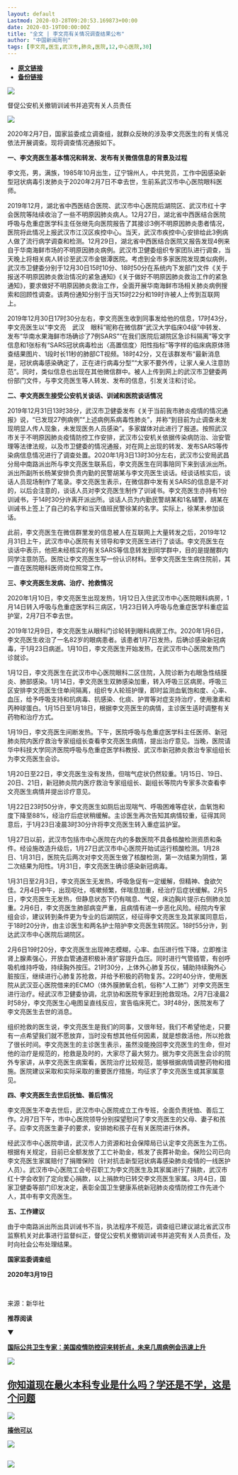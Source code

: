 ```yaml
---
layout: default
Lastmod: 2020-03-28T09:20:53.169873+00:00
date: 2020-03-19T00:00:00Z
title: "全文 | 李文亮有关情况调查结果公布"
author: "中国新闻周刊"
tags: [李文亮,医生,武汉市,肺炎,医院,12,中心医院,30]
---
```


* [**原文链接**](https://mp.weixin.qq.com/s/FbV1ShpA_u-v0fANGBSVkA)
* [**备份链接**](http://archive.is/bUlQQ)


![](/images/post/0b995832eeca5de5edf4a538863cc663.jpg)

督促公安机关撤销训诫书并追究有关人员责任

![](/images/post/3e5754551b0f84e4e96ed4ff1ecd6c76.jpg)

2020年2月7日，国家监委成立调查组，就群众反映的涉及李文亮医生的有关情况依法开展调查。现将调查情况通报如下。

**一、李文亮医生基本情况和转发、发布有关微信信息的背景及过程**

李文亮，男，满族，1985年10月出生，辽宁锦州人，中共党员，工作中因感染新型冠状病毒引发肺炎于2020年2月7日不幸去世，生前系武汉市中心医院眼科医师。

2019年12月，湖北省中西医结合医院、武汉市中心医院后湖院区、武汉市红十字会医院等陆续收治了一些不明原因肺炎病人。12月27日，湖北省中西医结合医院呼吸与危重症医学科主任张继先向医院报告了其接诊3例不明原因肺炎患者情况，医院将此情况上报武汉市江汉区疾控中心。当天，武汉市疾控中心安排给此3例病人做了流行病学调查和检测。12月29日，湖北省中西医结合医院又报告发现4例来自于华南海鲜市场的不明原因肺炎病例。武汉市卫健委组织专家团队进行调查，当天晚上将相关病人转诊至武汉市金银潭医院。考虑到全市多家医院发现类似病例，武汉市卫健委分别于12月30日15时10分、18时50分在系统内下发部门文件《关于报送不明原因肺炎救治情况的紧急通知》《关于做好不明原因肺炎救治工作的紧急通知》，要求做好不明原因肺炎救治工作，全面开展华南海鲜市场相关肺炎病例搜索和回顾性调查。该两份通知分别于当天15时22分和19时许被人上传到互联网上。

2019年12月30日17时30分左右，李文亮医生收到同事发给他的信息，17时43分，李文亮医生以“李文亮　武汉　眼科”昵称在微信群“武汉大学临床04级”中转发、发布“华南水果海鲜市场确诊了7例SARS”“在我们医院后湖院区急诊科隔离”等文字信息和1张标有“SARS冠状病毒检出〈高置信度〉阳性指标”等字样的临床病原体筛查结果图片、1段时长11秒的肺部CT视频。18时42分，又在该群发布“最新消息是，冠状病毒感染确定了，正在进行病毒分型”“大家不要外传，让家人亲人注意防范”。同时，类似信息也出现在其他微信群中。被人上传到网上的武汉市卫健委两份部门文件，与李文亮医生等人转发、发布的信息，引发关注和讨论。

**二、李文亮医生接受公安机关谈话、训诫和医院谈话情况**

2019年12月31日13时38分，武汉市卫健委发布《关于当前我市肺炎疫情的情况通报》说，“已发现27例病例”“上述病例系病毒性肺炎”，并称“到目前为止调查未发现明显人传人现象，未发现医务人员感染”。多家媒体对此进行了报道。按照武汉市关于不明原因肺炎疫情防控工作安排，武汉市公安机关依据传染病防治、治安管理等法律法规，以及市卫健委的情况通报，对在网上出现的转发、发布SARS等传染病信息情况进行了调查处置。2020年1月3日13时30分左右，武汉市公安局武昌分局中南路派出所与李文亮医生联系后，李文亮医生在同事陪同下来到该派出所。派出所副所长杨某安排负责内勤的民警胡某与李文亮医生谈话。经谈话核实后，谈话人员现场制作了笔录。李文亮医生表示，在微信群中发有关SARS的信息是不对的，以后会注意的，谈话人员对李文亮医生制作了训诫书。李文亮医生亦持有1份训诫书，于14时30分许离开派出所。谈话人员为内勤民警胡某和1名辅警，胡某在训诫书上签上了自己的名字和当天值班民警徐某的名字。实际上，徐某未参加谈话。

此前，李文亮医生在微信群里发的信息被人在互联网上大量转发之后，2019年12月31日上午，武汉市中心医院有关领导和李文亮医生进行了谈话。李文亮医生在谈话中表示，他把未经核实的有关SARS等信息转发到同学群中，目的是提醒群内同学注意防范。医院让李文亮医生写一份认识材料。至李文亮医生生病住院前，其一直在医院眼科医师岗位照常工作。

**三、李文亮医生发病、治疗、抢救情况**

2020年1月10日，李文亮医生出现发热，1月12日入住武汉市中心医院眼科病房，1月14日转入呼吸与危重症医学科三病区，1月23日转入呼吸与危重症医学科重症监护室，2月7日不幸去世。

2019年12月9日，李文亮医生从眼科门诊轮转到眼科病房工作。2020年1月6日，李文亮医生收治了一名82岁的眼病患者。该患者1月7日发热，后确诊感染新冠病毒，于1月23日病逝。1月10日，李文亮医生开始发热，在武汉市中心医院发热门诊就诊。

1月12日，李文亮医生在武汉市中心医院眼科二区住院，入院诊断为右眼急性结膜炎、肺部感染。1月14日，李文亮医生双肺感染加重，转入呼吸三区病房。呼吸三区安排李文亮医生住单间隔离，组织专人轮班护理，即时监测血氧饱和度、心率、血压，给予呼吸支持和抗病毒、抗感染、化痰、护胃等对症支持治疗，使用激素和丙种球蛋白。1月15日至1月18日，根据李文亮医生的病情，主诊医生适时调整有关药物和治疗方式。

1月19日，李文亮医生间断发热。下午，医院呼吸与危重症医学科主任医师、新冠肺炎院内医疗救治专家组组长查看李文亮医生病情，提出治疗意见。当晚，医院请华中科技大学同济医院呼吸与危重症医学科教授、武汉市新冠肺炎救治专家组组长为李文亮医生会诊。

1月20日至22日，李文亮医生没有发热，但喘气症状仍然较重。1月15日、19日、20日、21日，新冠肺炎院内医疗救治专家组组长、副组长等院内专家多次查看李文亮医生病情并提出诊疗意见。

1月22日23时50分许，李文亮医生如厕后出现喘气、呼吸困难等症状，血氧饱和度下降至88%，经治疗后症状稍缓解。主诊医生再次告知其病情较重，征得其同意后，于1月23日凌晨3时30分许将李文亮医生转入重症监护室。

1月27日以前，武汉市包括市中心医院在内的多数医院不具备核酸检测资质和条件。经设施改造升级后，1月27日武汉市中心医院开始试运行核酸检测。1月28日、1月31日，医院先后两次对李文亮医生做了核酸检测，第一次结果为阴性，第二次结果为阳性。1月31日，李文亮医生确诊感染新冠病毒。  

1月31日至2月3日，李文亮医生无发热，呼吸急促有一定缓解，但精神、食欲欠佳。2月4日中午，出现呕吐，咳嗽频繁，伴喘息加重，经治疗后症状缓解。2月5日，李文亮医生无发热，但静息状态下仍有喘息、气促，床边胸片提示右侧肺炎加重。2月6日，李文亮医生肺部病变严重，且病情有进一步恶化风险。经院内专家组会诊，建议转到条件更为专业的后湖院区，经征得李文亮医生及其家属同意后，于18时20分许，由主诊医生和两名护士陪护李文亮医生转院区。18时55分许，到达武汉市中心医院后湖院区。

2月6日19时20分，李文亮医生出现神志模糊，心率、血压进行性下降，立即推注肾上腺素强心，开放血管通道积极补液扩容提升血压。同时进行气管插管，有创呼吸机维持呼吸，持续胸外按压。21时30分，上体外心肺复苏仪，辅助持续胸外心脏按压，继续进行心肺复苏抢救，并给予积极的药物复苏。22时40分许，使用医院从武汉亚心医院借来的ECMO（体外膜肺氧合机，俗称“人工肺”）对李文亮医生进行治疗。经武汉市卫健委协调，北京协和医院专家赶到抢救现场。2月7日凌晨2时58分，李文亮医生心电图呈直线反应，宣告临床死亡。3时48分，医院发布了李文亮医生去世的消息。

组织抢救的医生说，李文亮医生是我们的同事，又很年轻，我们不希望他走，只要有一点希望我们就不愿放弃，当时没有想其他任何因素，就是想救活他，所以抢救了很长时间。李文亮医生的主诊医生表示，虽然没能挽回李文亮医生的生命，但对他的治疗是规范的，抢救是及时的，大家尽了最大努力。据为李文亮医生会诊的院外专家讲，从李文亮医生病案看，医院治疗比较规范，能够根据病情调整药物和措施。医院建议采取和实际采取的重要医疗措施，均征求了李文亮医生或其家属意见。

**四、李文亮医生去世后抚恤、善后情况**

李文亮医生不幸去世后，武汉市中心医院成立工作专班，全面负责抚恤、善后工作。2月7日下午，市中心医院领导分别探望慰问了李文亮医生的父母、妻子和孩子。应李文亮医生妻子的要求，安排她和孩子在有关医院进行休养。

经武汉市中心医院申请，武汉市人力资源和社会保障局已认定李文亮医生为工伤。根据有关规定，目前已全额发放了工亡补助金，核发了丧葬补助金。保险公司已向李文亮医生家属赔付了捐赠保险（针对抗击新型冠状病毒感染肺炎疫情的一线医护人员）。武汉市中心医院工会号召职工为李文亮医生及其家属进行了捐款，武汉市红十字会收到了定向爱心捐款，以上捐款均已转交李文亮医生家属。3月4日，国家卫健委等部门印发决定，表彰全国卫生健康系统新冠肺炎疫情防控工作先进个人，其中有李文亮医生。

**五、工作建议**

由于中南路派出所出具训诫书不当，执法程序不规范，调查组已建议湖北省武汉市监察机关对此事进行监督纠正，督促公安机关撤销训诫书并追究有关人员责任，及时向社会公布处理结果。

**国家监委调查组**

**2020年3月19日**

            

来源：新华社

**推荐阅读**

▼

[**国际公共卫生专家：美国疫情防控迎来转折点，未来几周病例会迅速上升**](http://mp.weixin.qq.com/s?__biz=MjM5MDU1Mzg3Mw==&mid=2651252437&idx=1&sn=b0ae0e7a0f48fdd4db17db420e6ae569&chksm=bdb144ab8ac6cdbd2ca8df30d3cdab852096f41e7798c6fc1062ef3a318192d8d35877eb6773&scene=21#wechat_redirect)  

[![](/images/post/6c2c492e77ad67b65893094334adb90e.jpg)](http://mp.weixin.qq.com/s?__biz=MjM5MDU1Mzg3Mw==&mid=2651252437&idx=1&sn=b0ae0e7a0f48fdd4db17db420e6ae569&chksm=bdb144ab8ac6cdbd2ca8df30d3cdab852096f41e7798c6fc1062ef3a318192d8d35877eb6773&scene=21#wechat_redirect)

[**你知道现在最火本科专业是什么吗？学还是不学，这是个问题**](http://mp.weixin.qq.com/s?__biz=MjM5MDU1Mzg3Mw==&mid=2651252416&idx=1&sn=d714615de7bbd18ff4172ab4a59a5656&chksm=bdb144be8ac6cda8b4b58669abcf9841cb613ab41b2cd436570b6d2df856dd31ca925fec4c36&scene=21#wechat_redirect)
--------------------------------------------------------------------------------------------------------------------------------------------------------------------------------------------------------------------------------------------------------

[![](/images/post/8b24fff4a654b2b93152b8a4ea8785c2.jpg)](http://mp.weixin.qq.com/s?__biz=MjM5MDU1Mzg3Mw==&mid=2651252416&idx=1&sn=d714615de7bbd18ff4172ab4a59a5656&chksm=bdb144be8ac6cda8b4b58669abcf9841cb613ab41b2cd436570b6d2df856dd31ca925fec4c36&scene=21#wechat_redirect)

[**揍他可以**](http://mp.weixin.qq.com/s?__biz=MjM5MDU1Mzg3Mw==&mid=2651252503&idx=1&sn=3dcef45bf0b2bd372e9f2dbc8a8cbeb6&chksm=bdb145698ac6cc7f99d09e28af871ed19d3a6d0b7291034d8b884845276f2ba7d588b32d5681&scene=21#wechat_redirect)  

[![](/images/post/844424267136d53caea38dc8f0eb8b18.jpg)](http://mp.weixin.qq.com/s?__biz=MjM5MDU1Mzg3Mw==&mid=2651252503&idx=1&sn=3dcef45bf0b2bd372e9f2dbc8a8cbeb6&chksm=bdb145698ac6cc7f99d09e28af871ed19d3a6d0b7291034d8b884845276f2ba7d588b32d5681&scene=21#wechat_redirect)

![](/images/post/e7d75581cc05b5b4850558294bf97f5f.jpg)
--------------------------------------------------------------------------------------------------------------------------------------------------------

